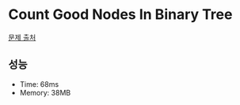 # Count Good Nodes In Binary Tree

[문제 출처](https://leetcode.com/problems/count-good-nodes-in-binary-tree)

## 성능

- Time: 68ms
- Memory: 38MB